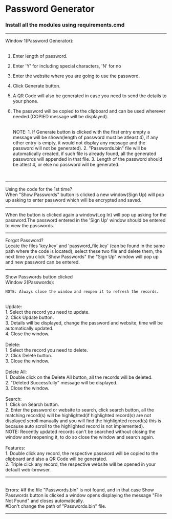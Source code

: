 # Password Generator

### Install all the modules using requirements.cmd
--------------------------------------------------------------------------------------------------------------------------------------------

Window 1(Password Generator):<br><br>

1. Enter length of password.<br>
2. Enter 'Y' for including special characters, 'N' for no<br>
3. Enter the website where you are going to use the password.<br>
4. Click Generate button.<br>
5. A QR Code will also be generated in case you need to send the details to your phone.<br>
6. The password will be copied to the clipboard and can be used wherever needed.(COPIED message will be displayed).<br><br>

	NOTE: 1. If Generate button is clicked with the first entry empty a message will be shown(length of password must be atleast 4),
	         if any other entry is empty, it would not display any message and the password will not be generated).
	      2. "Passwords.bin" file will be automatically created, if such file is already found, all the generated passwords will
		  appended in that file.
	      3. Length of the password should be atlest 4, or else no password will be generated.
<br>

--------------------------------------------------------------------------------------------------------------------------------------------

Using the code for the 1st time?<br>
    When "Show Passwords" button is clicked a new window(Sign Up) will pop up asking to enter password which will be encrypted and saved.<br>

-------------------------------------------------------------------------------------------------------------------------------------------

When the button is clicked again a window(Log In) will pop up asking for the password.The password entered in the 'Sign Up' window should
be entered to view the passwords.

-------------------------------------------------------------------------------------------------------------------------------------------

Forgot Password?<br>
Locate the files 'key.key' and 'password_file.key' (can be found in the same path where the code is located), select these two file and 
delete them, the next time you click "Show Passwords" the "Sign Up" window will pop up and new password can be entered.<br>

-------------------------------------------------------------------------------------------------------------------------------------------
Show Passwords button clicked<br>
Window 2(Passwords):<br>

	NOTE: Always close the window and reopen it to refresh the records.
<br>
Update:<br>
	1. Select the record you need to update.<br>
	2. Click Update button.<br>
	3. Details will be displayed, change the password and website, time will be automatically updated.<br>
	4. Close the window.<br>
<br>
Delete:<br>
	1. Select the record you need to delete.<br>
	2. Click Delete button.<br>
	3. Close the window.<br>
<br>
Delete All:<br>
	1. Double click on the Delete All button, all the records will be deleted.<br>
	2. "Deleted Successfully" message will be displayed.<br>
	3. Close the window.<br>
<br>
Search:<br>
	1. Click on Search button.<br>
	2. Enter the password or website to search, click search button, all the matching record(s) will be highlighted(if highlighted
	  record(s) are not displayed scroll manually and you will find the highlighted record(s) this is because auto scroll to the
	  highlighted record is not implemented).<br>
	NOTE: Recently updated records can't be searched without closing the window and reopening it, to do so close the window and 
	      search again.<br>
<br>
Features:<br>
	1. Double click any record, the respective password will be copied to the clipboard and also a QR Code will be generated.<br>
	2. Triple click any record, the respective website will be opened in your default web-browser.<br>

--------------------------------------------------------------------------------------------------------------------------------------------
<br>
Errors:
	#If the file "Passwords.bin" is not found, and in that case Show Passwords button is clicked a window opens displaying the 
	 message "File Not Found" and closes automatically.<br>
	#Don't change the path of "Passwords.bin" file.<br>

-------------------------------------------------------------------------------------------------------------------------------------------
